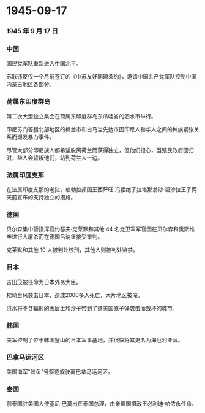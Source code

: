 # 1945-09-17

### 1945 年 9 月 17 日

### 中国

国民党军队重新进入中国北平。

苏联违反仅一个月前签订的《中苏友好同盟条约》，邀请中国共产党军队控制中国内蒙古地区各部分。

### 荷属东印度群岛

第二次大型独立集会在荷属东印度群岛东爪哇省的泗水市举行。

印尼苏门答腊北部地区的棉兰市和白马当先达市因印尼人和华人之间的种族紧张关系而爆发暴力事件。

尽管大部分印尼族人都希望脱离荷兰而获得独立，但他们担心，当殖民政府回归时，华人会背叛他们，站到荷兰人一边。

### 法属印度支那

在法属印度支那的老挝，琅勃拉邦国王西萨旺·冯拒绝了拉塔那翁沙·碧沙拉王子两天前宣布的支持独立的措施。

### 德国

贝尔森集中营指挥官约瑟夫·克莱默和其他 44
名党卫军军官因在贝尔森和奥斯维辛进行大屠杀而在德国吕讷堡接受审判。

克莱默和其他 10 人被判处绞刑，其他人则被判处监禁。

### 日本

吉田茂被任命为日本外务大臣。

枕崎台风袭击日本，造成2000多人死亡，大片地区被淹。

洪水将不含辐射的表层土和沙子带到了遭美国原子弹袭击而毁坏的城市。

### 韩国

美军控制了位于韩国釜山的日本军事基地，并很快将其更名为海厄利亚营。

### 巴拿马运河区

美国海军"鲸鱼"号驱逐舰驶离巴拿马运河区。

### 泰国

前泰国驻美国大使塞尼·巴莫出任泰国总理，由亲盟国摄政王必利迪·帕侬永任命。